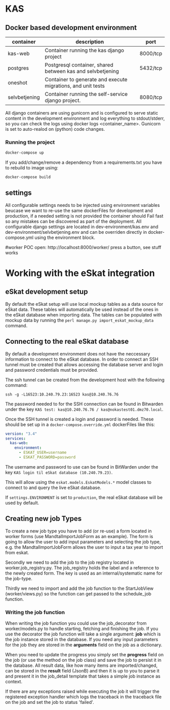 # KAS

## Docker based development environment

| container | description | port |
|----------|--------------|------|
|kas-web   | Container running the kas django project | 8000/tcp |
|postgres  | Postgresql container, shared between kas and selvbetjening | 5432/tcp |
|oneshot   | Container to generate and execute migrations, and unit tests |
|selvbetjening | Container running the self-service django project. | 8080/tcp |

All django containers are using gunicorn and is configured to serve static content in the development environment and
log everything to stdout/stderr, so you can check the logs using docker logs <container_name>.
Gunicorn is set to auto-realod on (python) code changes.

### Running the project
```bash
docker-compose up
```

If you add/change/remove a dependency from a requirements.txt you have to rebuild to image using:
```bash
docker-compose build
```

## settings
All configurable settings needs to be injected using environment variables beucase we want to re-use the same
dockerFiles for development and production, if a needed setting is not provided the container should Fail fast so any
mistakes can be discovered as part of the deployment. All configurable django settings are located in
dev-environment/kas.env and dev-environment/selvbetjening.env and can be overriden directly in docker-compose.yml
using the environment block.

#worker POC
open: http://localhost:8000/worker/
press a button, see stuff works

# Working with the eSkat integration

## eSkat development setup

By default the eSkat setup will use local mockup tables as a data source for eSkat data. These tables will automatically
be used instead of the ones in the eSkat database when importing data. The tables can be populated with mockup data
by running the `perl manage.py import_eskat_mockup_data` command.

## Connecting to the real eSkat database

By default a development environment does not have the neccessary information to connect to the eSkat database.
In order to connect an SSH tunnel must be created that allows accessing the database server and login and password
credentials must be provided.

The ssh tunnel can be created from the development host with the following command:

```
ssh -g -L16523:10.240.79.23:16523 kas@10.240.76.76
```

The password needed to for the SSH connection can be found in Bitwarden under the key
`KAS test: kas@10.240.76.76 / kas@nokastest01.dmz70.local`.

Once the SSH tunnel is created a login and password is needed. These should be set up in a `docker-compose.override.yml` dockerFiles
like this:

```yaml
version: "3.4"
services:
  kas-web:
    environment:
      - ESKAT_USER=username
      - ESKAT_PASSWORD=password
```

The username and password to use can be found in BitWarden under the key `KAS login til eSkat database (10.240.79.23)`.

This will allow using the `eskat.models.EskatModels.*` model classes to connect to and query the live eSkat database.

If `settings.ENVIRONMENT` is set to `production`, the real eSkat database will be used by default.

## Creating new job Types
To create a new job type you have to add (or re-use) a form located in worker forms (use MandtalImportJobForm as an example).
The form is going to allow the user to add input parameters and selecting the job type, e.g. the MandtalImportJobForm
allows the user to input a tax year to import from eskat.

Secondly we need to add the job to the job registry located in worker.job_registry.py.
The job_registry holds the label and a reference to the newly created form.
The key is used as an internal/systematic name for the job-type.

Thirdly we need to import and add the job function to the StartJobView (worker/views.py)
so the function can get passed to the schedule_job function.

### Writing the job function
When writing the job function you could use the job_decorator from worker/models.py to handle starting, fetching
and finishing the job. If you use the decorator the job function will take a single argument: **job** which is the job
instance stored in the database. If you need any input parameters for the job they are stored in the **arguments** field
on the job as a dictionary.

When you need to update the progress you simply set the **progress** field on the job (or use the method on the job class)
and save the job to persist it in the database. All result data, like how many items are imported/changed, can be stored
in the **result** field (JsonB) and then it is up to you to parse it and present it in the job_detail template that
takes a simple job instance as context.


If there are any exceptions raised while executing the job it will trigger the registered exception handler which logs
the traceback in the traceback file on the job and set the job to status 'failed'.
